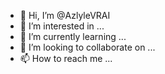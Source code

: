 - 👋 Hi, I’m @AzlyleVRAI
- 👀 I’m interested in ...
- 🌱 I’m currently learning ...
- 💞️ I’m looking to collaborate on ...
- 📫 How to reach me ...

<!---
AzlyleVRAI/AzlyleVRAI is a ✨ special ✨ repository because its `README.md` (this file) appears on your GitHub profile.
You can click the Preview link to take a look at your changes.
--->
